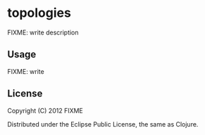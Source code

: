 # topologies

FIXME: write description

## Usage

FIXME: write

## License

Copyright (C) 2012 FIXME

Distributed under the Eclipse Public License, the same as Clojure.
